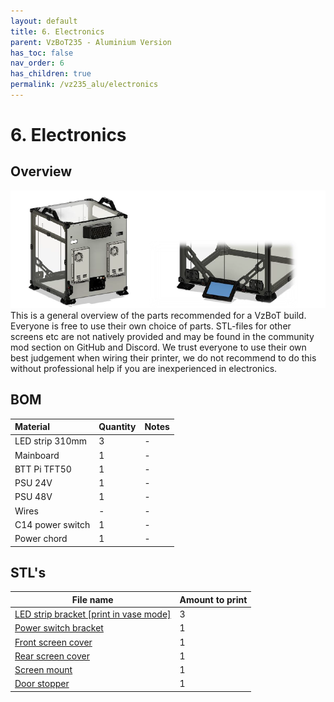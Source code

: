 ```yaml
---
layout: default
title: 6. Electronics
parent: VzBoT235 - Aluminium Version
has_toc: false
nav_order: 6
has_children: true
permalink: /vz235_alu/electronics
---
```


# 6. Electronics

## Overview
![Overview](../assets/images/manual/vz235_printed/electronics/overview.png)
<br>
This is a general overview of the parts recommended for a VzBoT build. Everyone is free to use their own choice of parts. STL-files for other screens etc are not natively provided and may be found in the community mod section on GitHub and Discord.
We trust everyone to use their own best judgement when wiring their printer, we do not recommend to do this without professional help if you are inexperienced in electronics.

## BOM

| Material        | Quantity          | Notes |
|:-------------|:------------------|:------|
| LED strip 310mm           | 3 | - |
| Mainboard | 1 | - |
| BTT Pi TFT50 | 1 | - |
| PSU 24V | 1 | - |
| PSU 48V | 1 | - |
| Wires | - | - |
| C14 power switch | 1 | - |
| Power chord | 1 | - |

## STL's

| File name | Amount to print |
|-----------|-----------------|
| <a href="https://github.com/VzBoT3D/VzBoT-Vz235/blob/main/Assemblies%20%26%20STL/Frame/Frame%20brace.stl" target="_blank">LED strip bracket [print in vase mode]</a> | 3 |
| <a href="https://github.com/VzBoT3D/VzBoT-Vz235/blob/main/Assemblies%20%26%20STL/Frame/Frame%20brace.stl" target="_blank">Power switch bracket</a> | 1 |
| <a href="https://github.com/VzBoT3D/VzBoT-Vz235/blob/main/Assemblies%20%26%20STL/Frame/Frame%20brace.stl" target="_blank">Front screen cover</a> | 1 |
| <a href="https://github.com/VzBoT3D/VzBoT-Vz235/blob/main/Assemblies%20%26%20STL/Frame/Frame%20brace.stl" target="_blank">Rear screen cover</a> | 1 |
| <a href="https://github.com/VzBoT3D/VzBoT-Vz235/blob/main/Assemblies%20%26%20STL/Frame/Frame%20brace.stl" target="_blank">Screen mount</a> | 1 |
| <a href="https://github.com/VzBoT3D/VzBoT-Vz235/blob/main/Assemblies%20%26%20STL/Frame/Frame%20brace.stl" target="_blank">Door stopper</a> | 1 |